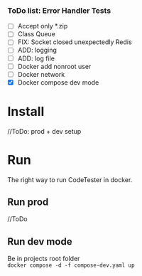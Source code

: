 ### ToDo list: Error Handler Tests
- [ ] Accept only *.zip
- [ ] Class Queue
- [ ] FIX: Socket closed unexpectedly Redis
- [ ] ADD: logging 
- [ ] ADD: log file
- [ ] Docker add nonroot user
- [ ] Docker network
- [x] Docker compose dev mode

# Install 
//ToDo: prod + dev setup
# Run
The right way to run CodeTester in docker.
## Run prod
//ToDo
## Run dev mode
Be in projects root folder <br/>
`docker compose -d -f compose-dev.yaml up`